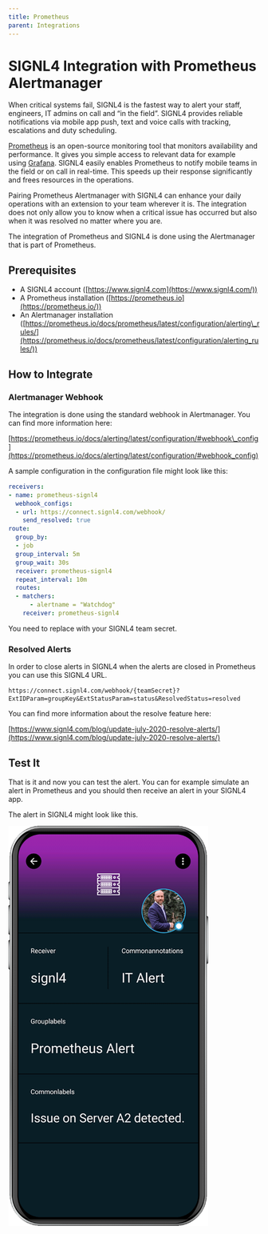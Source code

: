 ```yaml
---
title: Prometheus
parent: Integrations
---
```


# SIGNL4 Integration with Prometheus Alertmanager

When critical systems fail, SIGNL4 is the fastest way to alert your staff, engineers, IT admins on call and “in the field”. SIGNL4 provides reliable notifications via mobile app push, text and voice calls with tracking, escalations and duty scheduling.

[Prometheus](https://prometheus.io/) is an open-source monitoring tool that monitors availability and performance. It gives you simple access to relevant data for example using [Grafana](https://www.signl4.com/blog/portfolio_item/grafana-mobile-alert-notification-app-text-voice-call/). SIGNL4 easily enables Prometheus to notify mobile teams in the field or on call in real-time. This speeds up their response significantly and frees resources in the operations.

Pairing Prometheus Alertmanager with SIGNL4 can enhance your daily operations with an extension to your team wherever it is. The integration does not only allow you to know when a critical issue has occurred but also when it was resolved no matter where you are.

The integration of Prometheus and SIGNL4 is done using the Alertmanager that is part of Prometheus.

## Prerequisites

- A SIGNL4 account ([https://www.signl4.com](https://www.signl4.com/))
- A Prometheus installation ([https://prometheus.io](https://prometheus.io/))
- An Alertmanager installation ([https://prometheus.io/docs/prometheus/latest/configuration/alerting\_rules/](https://prometheus.io/docs/prometheus/latest/configuration/alerting_rules/))

## How to Integrate

### Alertmanager Webhook

The integration is done using the standard webhook in Alertmanager. You can find more information here:

[https://prometheus.io/docs/alerting/latest/configuration/#webhook\_config](https://prometheus.io/docs/alerting/latest/configuration/#webhook_config)

A sample configuration in the configuration file might look like this:

```yaml
receivers:
- name: prometheus-signl4
  webhook_configs:
  - url: https://connect.signl4.com/webhook/
    send_resolved: true
route:
  group_by:
  - job
  group_interval: 5m
  group_wait: 30s
  receiver: prometheus-signl4
  repeat_interval: 10m
  routes:
  - matchers:
      - alertname = "Watchdog"
    receiver: prometheus-signl4
```

You need to replace with your SIGNL4 team secret.

### Resolved Alerts

In order to close alerts in SIGNL4 when the alerts are closed in Prometheus you can use this SIGNL4 URL.

```
https://connect.signl4.com/webhook/{teamSecret}?ExtIDParam=groupKey&ExtStatusParam=status&ResolvedStatus=resolved
```

You can find more information about the resolve feature here:

[https://www.signl4.com/blog/update-july-2020-resolve-alerts/](https://www.signl4.com/blog/update-july-2020-resolve-alerts/)

## Test It

That is it and now you can test the alert. You can for example simulate an alert in Prometheus and you should then receive an alert in your SIGNL4 app.

The alert in SIGNL4 might look like this.

![SIGNL4 Alert](signl4-prometheus.png)
